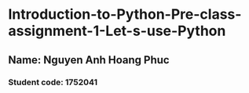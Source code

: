 # Introduction-to-Python-Pre-class-assignment-1-Let-s-use-Python
## Name: Nguyen Anh Hoang Phuc
### Student code: 1752041